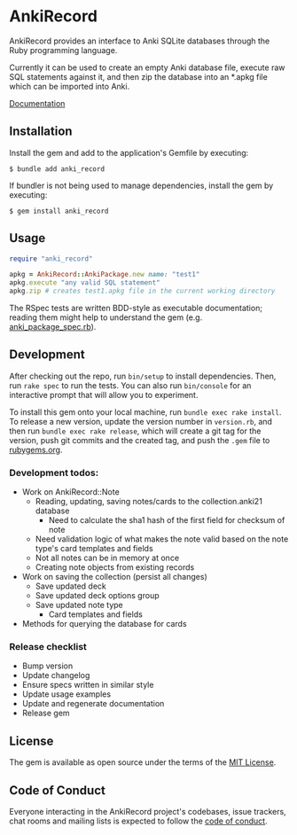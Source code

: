 # AnkiRecord

AnkiRecord provides an interface to Anki SQLite databases through the Ruby programming language.

Currently it can be used to create an empty Anki database file, execute raw SQL statements against it, and then zip the database into an *.apkg file which can be imported into Anki.

[Documentation](https://kylerego.github.io/anki_record_docs)

## Installation

Install the gem and add to the application's Gemfile by executing:

    $ bundle add anki_record

If bundler is not being used to manage dependencies, install the gem by executing:

    $ gem install anki_record

## Usage

```ruby
require "anki_record"

apkg = AnkiRecord::AnkiPackage.new name: "test1"
apkg.execute "any valid SQL statement"
apkg.zip # creates test1.apkg file in the current working directory

```

The RSpec tests are written BDD-style as executable documentation; reading them might help to understand the gem (e.g. [anki_package_spec.rb](https://github.com/KyleRego/anki_record/blob/main/spec/anki_record/anki_package_spec.rb)).

## Development

After checking out the repo, run `bin/setup` to install dependencies. Then, run `rake spec` to run the tests. You can also run `bin/console` for an interactive prompt that will allow you to experiment.

To install this gem onto your local machine, run `bundle exec rake install`. To release a new version, update the version number in `version.rb`, and then run `bundle exec rake release`, which will create a git tag for the version, push git commits and the created tag, and push the `.gem` file to [rubygems.org](https://rubygems.org).

### Development todos: 
- Work on AnkiRecord::Note
  - Reading, updating, saving notes/cards to the collection.anki21 database
    - Need to calculate the sha1 hash of the first field for checksum of note
  - Need validation logic of what makes the note valid based on the note type's card templates and fields
  - Not all notes can be in memory at once
  - Creating note objects from existing records
- Work on saving the collection (persist all changes)
  - Save updated deck
  - Save updated deck options group
  - Save updated note type
    - Card templates and fields
- Methods for querying the database for cards

### Release checklist
- Bump version
- Update changelog
- Ensure specs written in similar style
- Update usage examples
- Update and regenerate documentation
- Release gem

<!-- ## Contributing

Bug reports and pull requests are welcome on GitHub at https://github.com/KyleRego/anki_record. This project is intended to be a safe, welcoming space for collaboration, and contributors are expected to adhere to the [code of conduct](https://github.com/KyleRego/anki_record/blob/master/CODE_OF_CONDUCT.md). -->

## License

The gem is available as open source under the terms of the [MIT License](https://opensource.org/licenses/MIT).

## Code of Conduct

Everyone interacting in the AnkiRecord project's codebases, issue trackers, chat rooms and mailing lists is expected to follow the [code of conduct](https://github.com/KyleRego/anki_record/blob/main/CODE_OF_CONDUCT.md).
